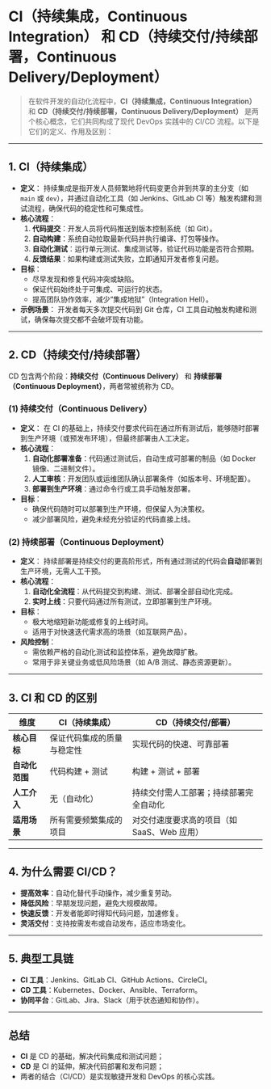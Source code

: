 # CI（持续集成，Continuous Integration） 和 CD（持续交付/持续部署，Continuous Delivery/Deployment）

> 在软件开发的自动化流程中，**CI（持续集成，Continuous Integration）** 和 **CD（持续交付/持续部署，Continuous Delivery/Deployment）** 是两个核心概念，它们共同构成了现代 DevOps 实践中的 CI/CD 流程。以下是它们的定义、作用及区别：

------

## **1. CI（持续集成）**

- **定义**：
   持续集成是指开发人员频繁地将代码变更合并到共享的主分支（如 `main` 或 `dev`），并通过自动化工具（如 Jenkins、GitLab CI 等）触发构建和测试流程，确保代码的稳定性和可集成性。
- **核心流程**：
  1. **代码提交**：开发人员将代码推送到版本控制系统（如 Git）。
  2. **自动构建**：系统自动拉取最新代码并执行编译、打包等操作。
  3. **自动化测试**：运行单元测试、集成测试等，验证代码功能是否符合预期。
  4. **反馈结果**：如果构建或测试失败，立即通知开发者修复问题。
- **目标**：
  - 尽早发现和修复代码冲突或缺陷。
  - 保证代码始终处于可集成、可运行的状态。
  - 提高团队协作效率，减少“集成地狱”（Integration Hell）。
- **示例场景**：
   开发者每天多次提交代码到 Git 仓库，CI 工具自动触发构建和测试，确保每次提交都不会破坏现有功能。

------

## **2. CD（持续交付/持续部署）**

CD 包含两个阶段：**持续交付（Continuous Delivery）** 和 **持续部署（Continuous Deployment）**，两者常被统称为 CD。

### **(1) 持续交付（Continuous Delivery）**

- **定义**：
   在 CI 的基础上，持续交付要求代码在通过所有测试后，能够随时部署到生产环境（或预发布环境），但最终部署由人工决定。
- **核心流程**：
  1. **自动化部署准备**：代码通过测试后，自动生成可部署的制品（如 Docker 镜像、二进制文件）。
  2. **人工审核**：开发团队或运维团队确认部署条件（如版本号、环境配置）。
  3. **部署到生产环境**：通过命令行或工具手动触发部署。
- **目标**：
  - 确保代码随时可以部署到生产环境，但保留人为决策权。
  - 减少部署风险，避免未经充分验证的代码直接上线。

### **(2) 持续部署（Continuous Deployment）**

- **定义**：
   持续部署是持续交付的更高阶形式，所有通过测试的代码会**自动**部署到生产环境，无需人工干预。
- **核心流程**：
  1. **自动化全流程**：从代码提交到构建、测试、部署全部自动化完成。
  2. **实时上线**：只要代码通过所有测试，立即部署到生产环境。
- **目标**：
  - 极大地缩短新功能或修复的上线时间。
  - 适用于对快速迭代需求高的场景（如互联网产品）。
- **风险控制**：
  - 需依赖严格的自动化测试和监控体系，避免故障扩散。
  - 常用于非关键业务或低风险场景（如 A/B 测试、静态资源更新）。

------

## **3. CI 和 CD 的区别**

| **维度**       | **CI（持续集成）**         | **CD（持续交付/部署）**                     |
| -------------- | -------------------------- | ------------------------------------------- |
| **核心目标**   | 保证代码集成的质量与稳定性 | 实现代码的快速、可靠部署                    |
| **自动化范围** | 代码构建 + 测试            | 构建 + 测试 + 部署                          |
| **人工介入**   | 无（自动化）               | 持续交付需人工部署；持续部署完全自动化      |
| **适用场景**   | 所有需要频繁集成的项目     | 对交付速度要求高的项目（如 SaaS、Web 应用） |

------

## **4. 为什么需要 CI/CD？**

- **提高效率**：自动化替代手动操作，减少重复劳动。
- **降低风险**：早期发现问题，避免大规模故障。
- **快速反馈**：开发者能即时得知代码问题，加速修复。
- **灵活交付**：支持按需发布或自动发布，适应市场变化。

------

## **5. 典型工具链**

- **CI 工具**：Jenkins、GitLab CI、GitHub Actions、CircleCI。
- **CD 工具**：Kubernetes、Docker、Ansible、Terraform。
- **协同平台**：GitLab、Jira、Slack（用于状态通知和协作）。

------

## **总结**

- **CI** 是 CD 的基础，解决代码集成和测试问题；
- **CD** 是 CI 的延伸，解决代码部署和发布问题；
- 两者的结合（CI/CD）是实现敏捷开发和 DevOps 的核心实践。